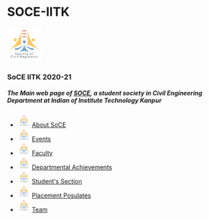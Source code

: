 # SOCE-IITK

<code><img height="80" src = "assets/soce_logo.png"></code>

### SoCE IITK 2020-21
##### The Main web page of [SOCE](https://soce-iitk.github.io/soce/), a student society in Civil Engineering Department at Indian of Institute Technology Kanpur

-   <code><img height="30" src = "assets/soce_logo.png"></code> [About SoCE](sections/about/)
-   <code><img height="30" src = "assets/soce_logo.png"></code> [Events](sections/events/)
-   <code><img height="30" src = "assets/soce_logo.png"></code> [Faculty](sections/faculty/)
-   <code><img height="30" src = "assets/soce_logo.png"></code> [Departmental Achievements](sections/departmental%20achievements/)
-   <code><img height="30" src = "assets/soce_logo.png"></code> [Student's Section](sections/student's%20section/)
-   <code><img height="30" src = "assets/soce_logo.png"></code> [Placement Posulates](sections/placement-posulates/)
-   <code><img height="30" src = "assets/soce_logo.png"></code> [Team](sections/team/)

<code>
  <!---General_Instructions_on_Github_Pages--- ## Welcome to GitHub Pages

You can use the [editor on GitHub](https://github.com/SOCE-IITK/soce/edit/master/README.md) to maintain and preview the content for your website in Markdown files.

Whenever you commit to this repository, GitHub Pages will run [Jekyll](https://jekyllrb.com/) to rebuild the pages in your site, from the content in your Markdown files.

### Markdown

Markdown is a lightweight and easy-to-use syntax for styling your writing. It includes conventions for

```markdown
Syntax highlighted code block

# Header 1
## Header 2
### Header 3

- Bulleted
- List

1. Numbered
2. List

**Bold** and _Italic_ and `Code` text

[Link](url) and ![Image](src)
```

For more details see [GitHub Flavored Markdown](https://guides.github.com/features/mastering-markdown/).

### Jekyll Themes

Your Pages site will use the layout and styles from the Jekyll theme you have selected in your [repository settings](https://github.com/SOCE-IITK/soce/settings). The name of this theme is saved in the Jekyll `_config.yml` configuration file.

### Support or Contact

Having trouble with Pages? Check out our [documentation](https://docs.github.com/categories/github-pages-basics/) or [contact support](https://github.com/contact) and we’ll help you sort it out

\----></code>

